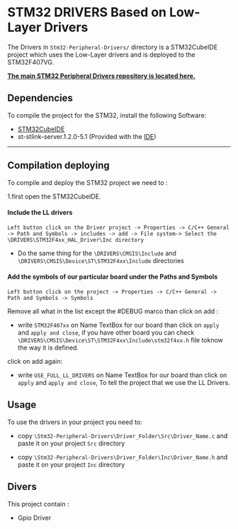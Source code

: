 # STM32 DRIVERS Based on Low-Layer Drivers 
The Drivers in `Stm32-Peripheral-Drivers/` directory is a STM32CubeIDE project which uses the Low-Layer drivers and is deployed to the STM32F407VG.

**[The main STM32 Peripheral Drivers repository is located here.](https://github.com/mouadhgit/Stm32-Peripheral-Drivers)**


## Dependencies

To compile the project for the STM32, install the following Software:
- [STM32CubeIDE](https://www.st.com/en/development-tools/stm32cubeide.html)
- st-stlink-server.1.2.0-5.1 (Provided with the [IDE](https://www.st.com/en/development-tools/stm32cubeide.html))

---

## Compilation deploying
To compile and deploy the STM32 project we need to : 

1.first open the STM32CubeIDE.

#### Include the LL drivers
```
Left button click on the Driver project -> Properties -> C/C++ General -> Path and Symbols -> includes -> add -> File system-> Select the \DRIVERS\STM32F4xx_HAL_Driver\Inc directory
```  
- Do the same thing for the `\DRIVERS\CMSIS\Include` and `\DRIVERS\CMSIS\Device\ST\STM32F4xx\Include` directories
#### Add the symbols of our particular board under the Paths and Symbols
```
Left button click on the project -> Properties -> C/C++ General -> Path and Symbols -> Symbols
```  
Remove all what in the list except the #DEBUG marco than click on add :
- write `STM32F407xx` on Name TextBox for our board than click on `apply` and `apply and close`, if you have other board you can check `\DRIVERS\CMSIS\Device\ST\STM32F4xx\Include\stm32f4xx.h` file toknow the way it is defined.
  
click on add again:
- write `USE_FULL_LL_DRIVERS` on Name TextBox for our board than click on `apply` and `apply and close`, To tell the project that we use the LL Drivers.


## Usage  

To use the drivers in your project you need to: 

- copy `\Stm32-Peripheral-Drivers\Driver_Folder\Src\Driver_Name.c` and paste it on your project `Src` directory

- copy `\Stm32-Peripheral-Drivers\Driver_Folder\Inc\Driver_Name.h`  and paste it on your project `Inc` directory

## Divers
This project contain :
- Gpio Driver



